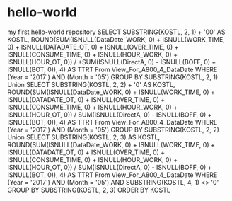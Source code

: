 # hello-world
my first hello-world repository
SELECT SUBSTRING(KOSTL, 2, 1) + '00' AS KOSTL,
       ROUND(SUM(ISNULL(DataDate_WORK, 0) + ISNULL(WORK_TIME, 0) +
                 ISNULL(DATADATE_OT, 0) + ISNULL(OVER_TIME, 0) +
                 ISNULL(CONSUME_TIME, 0) + ISNULL(HOUR_WORK, 0) +
                 ISNULL(HOUR_OT, 0)) /
             +SUM(ISNULL(DirectA, 0) - ISNULL(BOFF, 0) + ISNULL(BOT, 0)),
             4) AS TTRT
  From View_For_A800_4_DataDate
 WHERE (Year = '2017')
   AND (Month = '05')
 GROUP BY SUBSTRING(KOSTL, 2, 1)
Union
SELECT SUBSTRING(KOSTL, 2, 2) + '0' AS KOSTL,
       ROUND(SUM(ISNULL(DataDate_WORK, 0) + ISNULL(WORK_TIME, 0) +
                 ISNULL(DATADATE_OT, 0) + ISNULL(OVER_TIME, 0) +
                 ISNULL(CONSUME_TIME, 0) + ISNULL(HOUR_WORK, 0) +
                 ISNULL(HOUR_OT, 0)) /
             SUM(ISNULL(DirectA, 0) - ISNULL(BOFF, 0) + ISNULL(BOT, 0)),
             4) AS TTRT
  From View_For_A800_4_DataDate
 WHERE (Year = '2017')
   AND (Month = '05')
 GROUP BY SUBSTRING(KOSTL, 2, 2)
Union
SELECT SUBSTRING(KOSTL, 2, 3) AS KOSTL,
       ROUND(SUM(ISNULL(DataDate_WORK, 0) + ISNULL(WORK_TIME, 0) +
                 ISNULL(DATADATE_OT, 0) + ISNULL(OVER_TIME, 0) +
                 ISNULL(CONSUME_TIME, 0) + ISNULL(HOUR_WORK, 0) +
                 ISNULL(HOUR_OT, 0)) /
             SUM(ISNULL(DirectA, 0) - ISNULL(BOFF, 0) + ISNULL(BOT, 0)),
             4) AS TTRT
  From View_For_A800_4_DataDate
 WHERE (Year = '2017')
   AND (Month = '05')
   AND SUBSTRING(KOSTL, 4, 1) <> '0'
 GROUP BY SUBSTRING(KOSTL, 2, 3)
 ORDER BY KOSTL
